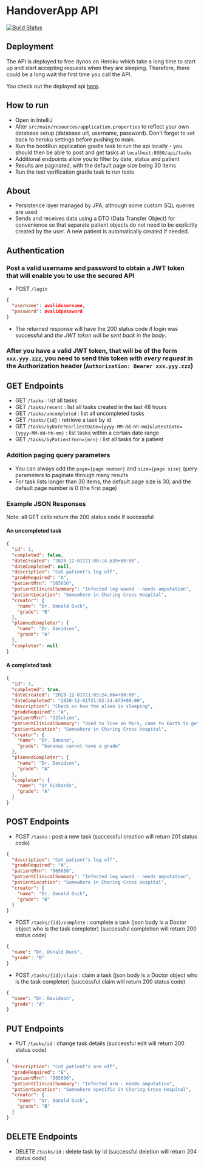 # HandoverApp API

[![Build Status](https://travis-ci.com/HandoverAppGroup/handoverapp.svg?branch=main)](https://travis-ci.com/HandoverAppGroup/handoverapp)

## Deployment

The API is deployed to free dynos on Heroku which take a long time to start up and start accepting requests when they are sleeping. Therefore, there could be a long wait the first time you call the API.

You check out the deployed api [here](https://handoverapp.herokuapp.com/api/tasks).

## How to run

- Open in IntelliJ
- Alter `src/main/resources/application.properties` to reflect your own database setup (database url, username, password). Don't forget to set back to heroku settings before pushing to main.
- Run the bootRun application gradle task to run the api locally - you should then be able to post and get tasks at `localhost:8080/api/tasks`
- Additional endpoints allow you to filter by date, status and patient
- Results are paginated, with the default page size being 30 items
- Run the test verification gradle task to run tests

## About

- Persistence layer managed by JPA, although some custom SQL queries are used
- Sends and receives data using a DTO (Data Transfer Object) for convenience so that separate patient objects do not need to be explicitly created by the user. A new patient is automatically created if needed.

## Authentication

### Post a valid username and password to obtain a JWT token that will enable you to use the secured API

- POST `/login`

```json
{
  "username": avalidusername,
  "password": avalidpassword
}
```
- The returned response will have the 200 status code if login was successful and *the JWT token will be sent back in the body*.

### After you have a valid JWT token, that will be of the form `xxx.yyy.zzz`, you need to send this token *with every request* in the Authorization header (`Authorization: Bearer xxx.yyy.zzz`)

## GET Endpoints

- GET `/tasks` : list all tasks
- GET `/tasks/recent` : list all tasks created in the last 48 hours
- GET `/tasks/uncompleted` : list all uncompleted tasks
- GET `/tasks/{id}` : retrieve a task by id
- GET `/tasks/byDate?earliestDate={yyyy-MM-dd-hh-mm}&latestDate={yyyy-MM-dd-hh-mm}` : list tasks within a certain date range
- GET `/tasks/byPatient?mrn={mrn}` : list all tasks for a patient

### Addition paging query parameters

- You can always add the `page={page number}` and `size={page size}` query parameters to paginate through many results
- For task lists longer than 30 items, the default page size is 30, and the default page number is 0 (the first page)

### Example JSON Responses

Note: all GET calls return the 200 status code if successful

#### An uncompleted task

```json
{
  "id": 1,
  "completed": false,
  "dateCreated": "2020-12-01T21:00:14.639+00:00",
  "dateCompleted": null,
  "description": "Cut patient's leg off",
  "gradeRequired": "A",
  "patientMrn": "565656",
  "patientClinicalSummary": "Infected leg wound - needs amputation",
  "patientLocation": "Somewhere in Charing Cross Hospital",
  "creator": {
    "name": "Dr. Donald Duck",
    "grade": "B"
  },
  "plannedCompleter": {
    "name": "Dr. Davidson",
    "grade": "A"
  },
  "completer": null
}
```

#### A completed task

```json
{
  "id": 3,
  "completed": true,
  "dateCreated": "2020-12-01T21:03:24.664+00:00",
  "dateCompleted": "2020-12-01T21:03:24.673+00:00",
  "description": "Check on how the alien is sleeping",
  "gradeRequired": "A",
  "patientMrn": "123alien",
  "patientClinicalSummary": "Used to live on Mars, came to Earth to get treatment",
  "patientLocation": "Somewhere in Charing Cross Hospital",
  "creator": {
    "name": "Dr. Banana",
    "grade": "bananas cannot have a grade"
  },
  "plannedCompleter": {
    "name": "Dr. Davidson",
    "grade": "A"
  },
  "completer": {
    "name": "Dr Richards",
    "grade": "A"
  }
}
```



## POST Endpoints

- POST `/tasks` : post a new task (successful creation will return 201 status code)

```json
{
  "description": "Cut patient's leg off",
  "gradeRequired": "A",
  "patientMrn": "565656",
  "patientClinicalSummary": "Infected leg wound - needs amputation",
  "patientLocation": "Somewhere in Charing Cross Hospital",
  "creator": {
    "name": "Dr. Donald Duck",
    "grade": "B"
  }
}
```

- POST `/tasks/{id}/complete` : complete a task (json body is a Doctor object who is the task completer) (successful completion will return 200 status code)

```json
{
  "name": "Dr. Donald Duck",
  "grade": "B"
}
```

- POST `/tasks/{id}/claim` : claim a task (json body is a Doctor object who is the task completer) (successful claim will return 200 status code)

```json
{
  "name": "Dr. Davidson",
  "grade": "A"
}
```

## PUT Endpoints

- PUT `/tasks/id` : change task details (successful edit will return 200 status code)

```json
{
  "description": "Cut patient's arm off",
  "gradeRequired": "B",
  "patientMrn": "565656",
  "patientClinicalSummary": "Infected arm - needs amputation",
  "patientLocation": "Somewhere specific in Charing Cross Hospital",
  "creator": {
    "name": "Dr. Donald Duck",
    "grade": "B"
  }
}
```

## DELETE Endpoints 

- DELETE `/tasks/id` : delete task by id (successful deletion will return 204 status code)

